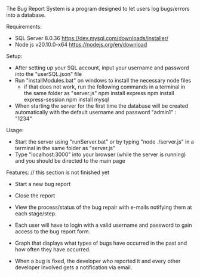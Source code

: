 The Bug Report System is a program designed to let users log bugs/errors into a database. 

Requirements:
- SQL Server 8.0.36
	https://dev.mysql.com/downloads/installer/
- Node js v20.10.0-x64
	https://nodejs.org/en/download

Setup:
- After setting up your SQL account, input your username and password into the "userSQL.json" file
- Run "installModules.bat" on windows to install the necessary node files
	- if that does not work, run the following commands in a terminal in the same folder as "server.js"
		npm install express
		npm install express-session
		npm install mysql
- When starting the server for the first time the database will be created automatically with the default username and password "admin1" : "1234"

Usage:
- Start the server using "runServer.bat" or by typing "node ./server.js" in a terminal in the same folder as "server.js"
- Type "localhost:3000" into your browser (while the server is running) and you should be directed to the main page

Features: // this section is not finished yet
- Start a new bug report
- Close the report 
- View the process/status of the bug repair with e-mails notifying them at each stage/step.

- Each user will have to login with a valid username and password to gain access to the bug report form. 
- Graph that displays what types of bugs have occurred in the past and how often they have occurred. 
- When a bug is fixed, the developer who reported it and every other developer involved gets a notification via email.
